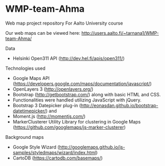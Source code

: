 # WMP-team-Ahma
Web map project repository
For Aalto University course

Our web maps can be viewed here:
http://users.aalto.fi/~tarnana1/WMP-team-Ahma/

Data

* Helsinki Open311 API (http://dev.hel.fi/apis/open311/)

Technologies used

* Google Maps API (https://developers.google.com/maps/documentation/javascript/)
* OpenLayers 3 (http://openlayers.org/)
* Bootstrap (http://getbootstrap.com/) along with basic HTML and CSS. 
* Functionalities were handled utilizing JavaScript with jQuery. 
* Bootstrap 3 Datepicker plug-in (http://eonasdan.github.io/bootstrap-datetimepicker/) and 
* Moment.js (http://momentjs.com/)
* MarkerClusterer Utility Library for clustering in Google Maps (https://github.com/googlemaps/js-marker-clusterer)

Background maps

* Google Style Wizard (http://googlemaps.github.io/js-samples/styledmaps/wizard/index.html)
* CartoDB (https://cartodb.com/basemaps/)

